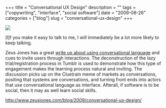 +++
title = "Conversational UX Design"
description = ""
tags = ["copywriting", "interface", "social software"]
date = "2009-08-26"
categories = ["blog"]
slug = "conversational-ux-design"
+++



  <div class="notebook-screenshot"><a href="http://www.zeusjones.com/blog/2009/conversational-ux-design/"><img id='bluga-thumbnail-1876' class='bluga-thumbnail large' src='http://media.konigi.com/bluga/
wt4a95b91c4908b.jpg'/></a></div><p class="dek">[I]f you make it easy to talk to me, I will immediately be a lot more likely to keep talking.</p>
<p>Zeus Jones has a great <a href="http://www.zeusjones.com/blog/2009/conversational-ux-design/">write up about using conversational language</a> and cues to invite users through interactions. The deconstruction of the lazy trial/registration process in Tumblr is used to demonstrate how this type of engagement makes the learning process natural and inviting. The discussion picks up on the Cluetrain meme of markets as conversations, positing that systems are conversations, and turning front ends into actors that use conversational language as interface. Afterall, if software is to be social, then it may as well learn social skills.</p>
    
  <a href="http://www.zeusjones.com/blog/2009/conversational-ux-design/">http://www.zeusjones.com/blog/2009/conversational-ux-design/</a>
